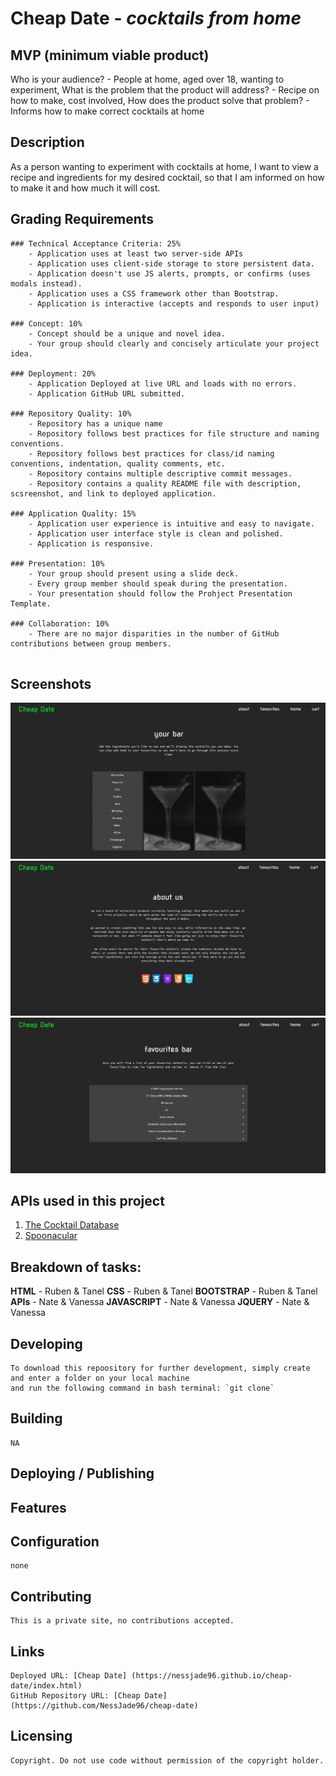 # Cheap Date - *cocktails from home*

## MVP (minimum viable product)

Who is your audience? - People at home, aged over 18, wanting to experiment,
What is the problem that the product will address? - Recipe on how to make, cost involved,
How does the product solve that problem? - Informs how to make correct cocktails at home

## Description

As a person wanting to experiment with cocktails at home, I want to view a recipe and ingredients for my desired cocktail, so that I am informed on how to make it and how much it will cost.

## Grading Requirements

```
### Technical Acceptance Criteria: 25%
    - Application uses at least two server-side APIs
    - Application uses client-side storage to store persistent data.
    - Application doesn't use JS alerts, prompts, or confirms (uses modals instead).
    - Application uses a CSS framework other than Bootstrap.
    - Application is interactive (accepts and responds to user input)
    
### Concept: 10%
    - Concept should be a unique and novel idea.
    - Your group should clearly and concisely articulate your project idea.
    
### Deployment: 20%
    - Application Deployed at live URL and loads with no errors.
    - Application GitHub URL submitted.
    
### Repository Quality: 10%
    - Repository has a unique name
    - Repository follows best practices for file structure and naming conventions.
    - Repository follows best practices for class/id naming conventions, indentation, quality comments, etc.
    - Repository contains multiple descriptive commit messages.
    - Repository contains a quality README file with description, scsreenshot, and link to deployed application.
    
### Application Quality: 15%
    - Application user experience is intuitive and easy to navigate.
    - Application user interface style is clean and polished.
    - Application is responsive.
    
### Presentation: 10%
    - Your group should present using a slide deck.
    - Every group member should speak during the presentation.
    - Your presentation should follow the Prohject Presentation Template.
    
### Collaboration: 10%
    - There are no major disparities in the number of GitHub contributions between group members.
    
```

## Screenshots

![cheap date home screen](assets/images/home-readme.png)
![cheap date home screen](assets/images/about.png)
![cheap date home screen](assets/images/favourites.png)


## APIs used in this project

1. [The Cocktail Database](https://www.thecocktaildb.com/api.php?ref=apilist.fun)
2. [Spoonacular](https://spoonacular.com/food-api)

## Breakdown of tasks:

**HTML** - Ruben & Tanel
**CSS** - Ruben & Tanel
**BOOTSTRAP** - Ruben & Tanel
**APIs** - Nate & Vanessa
**JAVASCRIPT** - Nate & Vanessa
**JQUERY** - Nate & Vanessa

## Developing

    To download this repoository for further development, simply create and enter a folder on your local machine
    and run the following command in bash terminal: `git clone`

## Building

    NA

## Deploying / Publishing

## Features

## Configuration

    none

## Contributing

    This is a private site, no contributions accepted.

## Links

    Deployed URL: [Cheap Date] (https://nessjade96.github.io/cheap-date/index.html)
    GitHub Repository URL: [Cheap Date] (https://github.com/NessJade96/cheap-date)

## Licensing

    Copyright. Do not use code without permission of the copyright holder.

